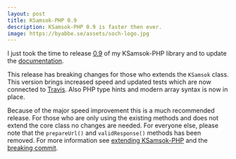 ```yaml
---
layout: post
title: KSamsok-PHP 0.9
description: KSamsok-PHP 0.9 is faster then ever.
image: https://byabbe.se/assets/soch-logo.jpg
---
```

I just took the time to release [0.9](https://github.com/Abbe98/ksamsok-php/releases/tag/0.9.0) of my KSamsok-PHP library and to update the [documentation](https://byabbe.se/ksamsok-php/).

This release has breaking changes for those who extends the `KSamsok` class. This version brings increased speed and updated tests which are now connected to [Travis](https://travis-ci.org/Abbe98/ksamsok-php). Also PHP type hints and modern array syntax is now in place.

Because of the major speed improvement this is a much recommended release. For those who are only using the existing methods and does not extend the core class no changes are needed. For everyone else, please note that the `prepareUrl()` and `validResponse()` methods has been removed. For more information see [extending KSamsok-PHP](https://byabbe.se/ksamsok-php/#extending) and the [breaking commit](https://github.com/Abbe98/ksamsok-php/commit/93cce0704c7dc34e464e9039c89d4d8468d881f3).
